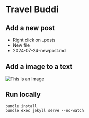 # Travel Buddi

## Add a new post
- Right click on _posts
- New file
- 2024-07-24-newpost.md

## Add a image to a text
![This is an Image](/assets/image.jpg)

## Run locally
```
bundle install
bundle exec jekyll serve --no-watch
```
